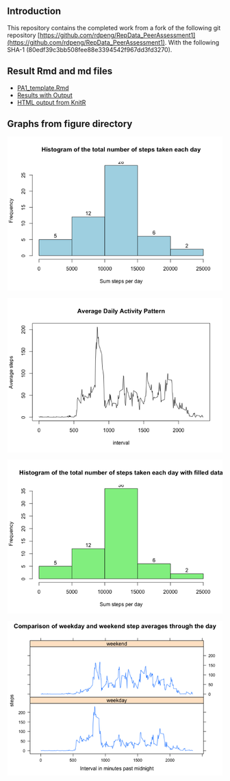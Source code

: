 ## Introduction

This repository contains the completed work from a fork of the following git repository [https://github.com/rdpeng/RepData_PeerAssessment1](https://github.com/rdpeng/RepData_PeerAssessment1). With the following SHA-1 (80edf39c3bb508fee88e3394542f967dd3fd3270).

## Result Rmd and md files

- [PA1_template.Rmd](PA1_template.Rmd)
- [Results with Output](PA1_template.md)
- [HTML output from KnitR](PA1_template.html) 

## Graphs from figure directory

![](figure/histogram1-1.png)

![](figure/aveDailyPattern-1.png)

![](figure/histogram2-1.png) 

![](figure/weekday_weekend_comparison-1.png) 